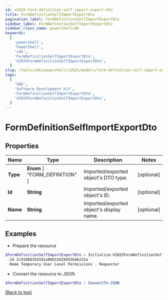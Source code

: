 ```yaml
---
id: v2025-form-definition-self-import-export-dto
title: FormDefinitionSelfImportExportDto
pagination_label: FormDefinitionSelfImportExportDto
sidebar_label: FormDefinitionSelfImportExportDto
sidebar_class_name: powershellsdk
keywords:
  [
    'powershell',
    'PowerShell',
    'sdk',
    'FormDefinitionSelfImportExportDto',
    'V2025FormDefinitionSelfImportExportDto',
  ]
slug: /tools/sdk/powershell/v2025/models/form-definition-self-import-export-dto
tags:
  [
    'SDK',
    'Software Development Kit',
    'FormDefinitionSelfImportExportDto',
    'V2025FormDefinitionSelfImportExportDto',
  ]
---
```


# FormDefinitionSelfImportExportDto

## Properties

| Name | Type | Description | Notes |
| --- | --- | --- | --- |
| **Type** | **Enum** [ "FORM_DEFINITION" ] | Imported/exported object's DTO type. | [optional] |
| **Id** | **String** | Imported/exported object's ID. | [optional] |
| **Name** | **String** | Imported/exported object's display name. | [optional] |

## Examples

- Prepare the resource

```powershell
$FormDefinitionSelfImportExportDto = Initialize-V2025FormDefinitionSelfImportExportDto  -Type FORM_DEFINITION `
 -Id 2c9180835d191a86015d28455b4b232a `
 -Name Temporary User Level Permissions - Requester
```

- Convert the resource to JSON

```powershell
$FormDefinitionSelfImportExportDto | ConvertTo-JSON
```

[[Back to top]](#)
